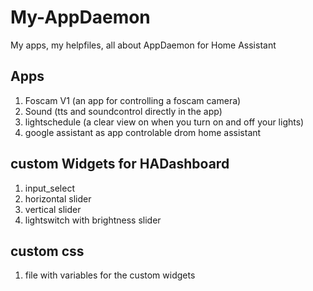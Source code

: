 # My-AppDaemon
My apps, my helpfiles, all about AppDaemon for Home Assistant

## Apps

1) Foscam V1 (an app for controlling a  foscam camera)
2) Sound (tts and soundcontrol directly in the app)
3) lightschedule (a clear view on when you turn on and off your lights)
4) google assistant as app controlable drom home assistant

## custom Widgets for HADashboard

1) input_select
2) horizontal slider
3) vertical slider
4) lightswitch with brightness slider

## custom css

1) file with variables for the custom widgets



